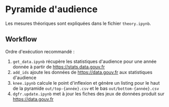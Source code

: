 # Pyramide d'audience

Les mesures théoriques sont expliquées dans le fichier `theory.ipynb`.

## Workflow

Ordre d'exécution recommandé :

1. `get_data.ipynb` récupère les statistiques d'audience pour une année donnée à partir de https://stats.data.gouv.fr
2. `add_ids` ajoute les données de https://data.gouv.fr aux statistiques d'audience
3. `knee.ipynb` calcule le point d'inflexion et génère un listing pour le haut de la pyramide `out/top-{année}.csv` et le bas `out/bottom-{année}.csv`
4. `dgfr.update.ipynb` met à jour les fiches des jeux de données produit sur https://data.gouv.fr
